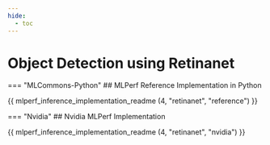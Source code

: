 ```yaml
---
hide:
  - toc
---
```


# Object Detection using Retinanet

=== "MLCommons-Python"
    ## MLPerf Reference Implementation in Python
    
{{ mlperf_inference_implementation_readme (4, "retinanet", "reference") }}

=== "Nvidia"
    ## Nvidia MLPerf Implementation
    
{{ mlperf_inference_implementation_readme (4, "retinanet", "nvidia") }}

<!-- 
=== "Intel"
    ## Intel MLPerf Implementation
    
{{ mlperf_inference_implementation_readme (4, "retinanet", "intel") }}

=== "Qualcomm"
    ## Qualcomm AI100 MLPerf Implementation
    
{{ mlperf_inference_implementation_readme (4, "retinanet", "qualcomm") }}

=== "MLCommons-C++"
    ## MLPerf Modular Implementation in C++
    
{{ mlperf_inference_implementation_readme (4, "retinanet", "cpp") }}
 -->